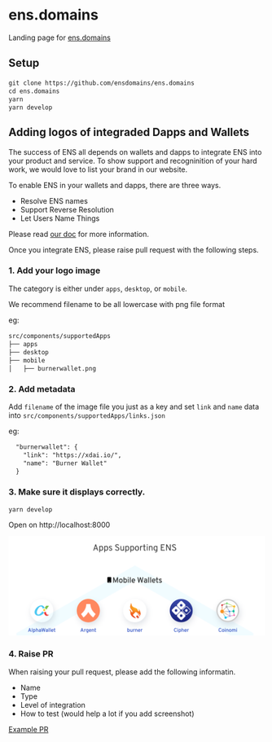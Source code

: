 # ens.domains

Landing page for [ens.domains](https://ens.domains)


## Setup

```
git clone https://github.com/ensdomains/ens.domains
cd ens.domains
yarn
yarn develop
```

## Adding logos of integraded Dapps and Wallets

The success of ENS all depends on wallets and dapps to integrate ENS into your product and service.
To show support and recogninition of your hard work, we would love to list your brand in our website.

To enable ENS in your wallets and dapps, there are three ways.

- Resolve ENS names
- Support Reverse Resolution
- Let Users Name Things

Please read [our doc](https://docs.ens.domains/dapp-developer-guide/ens-enabling-your-dapp) for more information.

Once you integrate ENS, please raise pull request with the following steps.

### 1. Add your logo image

The category is either under `apps`, `desktop`, or `mobile`.

We recommend filename to be all lowercase with png file format

eg:
```
src/components/supportedApps
├── apps
├── desktop
├── mobile
│   ├── burnerwallet.png
```

### 2. Add metadata

Add `filename` of the image file you just as a key and set `link` and `name` data into `src/components/supportedApps/links.json`

eg:
```
  "burnerwallet": {
    "link": "https://xdai.io/",
    "name": "Burner Wallet"
  }
```

### 3. Make sure it displays correctly.

```
yarn develop
```

Open on http://localhost:8000

![Preview](screenshots/instruction1.png)

### 4. Raise PR

When raising your pull request, please add the following informatin.

- Name
- Type
- Level of integration
- How to test (would help a lot if you add screenshot)

[Example PR](https://github.com/ensdomains/ens.domains/pull/42)


